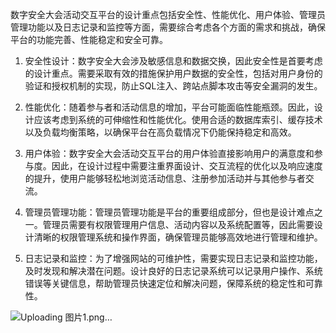 数字安全大会活动交互平台的设计重点包括安全性、性能优化、用户体验、管理员管理功能以及日志记录和监控等方面，需要综合考虑各个方面的需求和挑战，确保平台的功能完善、性能稳定和安全可靠。

1. 安全性设计：数字安全大会涉及敏感信息和数据交换，因此安全性是首要考虑的设计重点。需要采取有效的措施保护用户数据的安全性，包括对用户身份的验证和授权机制的实现，防止SQL注入、跨站点脚本攻击等安全漏洞的发生。

2. 性能优化：随着参与者和活动信息的增加，平台可能面临性能瓶颈。因此，设计应该考虑到系统的可伸缩性和性能优化。使用合适的数据库索引、缓存技术以及负载均衡策略，以确保平台在高负载情况下仍能保持稳定和高效。

3. 用户体验：数字安全大会活动交互平台的用户体验直接影响用户的满意度和参与度。因此，在设计过程中需要注重界面设计、交互流程的优化以及响应速度的提升，使用户能够轻松地浏览活动信息、注册参加活动并与其他参与者交流。

4. 管理员管理功能：管理员管理功能是平台的重要组成部分，但也是设计难点之一。管理员需要有权限管理用户信息、活动内容以及系统配置等，因此需要设计清晰的权限管理系统和操作界面，确保管理员能够高效地进行管理和维护。

5. 日志记录和监控：为了增强网站的可维护性，需要实现日志记录和监控功能，及时发现和解决潜在问题。设计良好的日志记录系统可以记录用户操作、系统错误等关键信息，帮助管理员快速定位和解决问题，保障系统的稳定性和可靠性。

![Uploading 图片1.png…]()

